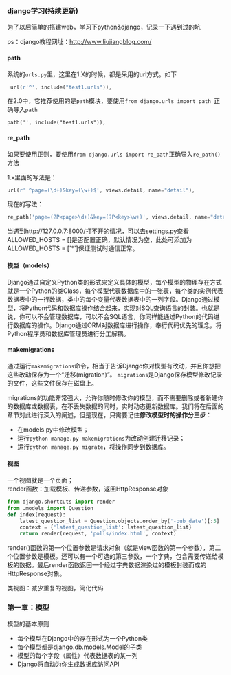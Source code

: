 ### django学习(持续更新)

为了以后简单的搭建web，学习下python&django，记录一下遇到过的坑

ps：django教程网址：http://www.liujiangblog.com/

#### path

系统的`urls.py`里，这里在1.X的时候，都是采用的url方式。如下
```python
 url(r'^', include("test1.urls")),
```
在2.0中，它推荐使用的是`path`模块，要使用`from django.urls import path `正确导入`path`
```
path('', include("test1.urls")),
```

#### re_path

如果要使用正则，要使用`from django.urls import re_path`正确导入`re_path()`方法

1.x里面的写法是：

```python
url(r' ^page=(\d+)&key=(\w+)$', views.detail, name="detail"),
```
现在的写法：
```python
re_path('page=(?P<page>\d+)&key=(?P<key>\w+)', views.detail, name="detail"),
```

当遇到http://127.0.0.7:8000/打不开的情况，可以去settings.py查看ALLOWED_HOSTS = []是否配置正确，默认情况为空，此处可添加为ALLOWED_HOSTS = ['*']保证测试时通信正常。

#### 模型（models）

Django通过自定义Python类的形式来定义具体的模型，每个模型的物理存在方式就是一个Python的类Class，每个模型代表数据库中的一张表，每个类的实例代表数据表中的一行数据，类中的每个变量代表数据表中的一列字段。Django通过模型，将Python代码和数据库操作结合起来，实现对SQL查询语言的封装。也就是说，你可以不会管理数据库，可以不会SQL语言，你同样能通过Python的代码进行数据库的操作。Django通过ORM对数据库进行操作，奉行代码优先的理念，将Python程序员和数据库管理员进行分工解耦。

#### makemigrations

通过运行`makemigrations`命令，相当于告诉Django你对模型有改动，并且你想把这些改动保存为一个“迁移(migration)”。
`migrations`是Django保存模型修改记录的文件，这些文件保存在磁盘上。

migrations的功能非常强大，允许你随时修改你的模型，而不需要删除或者新建你的数据库或数据表，在不丢失数据的同时，实时动态更新数据库。我们将在后面的章节对此进行深入的阐述，但是现在，只需要记住**修改模型时的操作分三步**：

- 在models.py中修改模型；
- 运行`python manage.py makemigrations`为改动创建迁移记录；
- 运行`python manage.py migrate`，将操作同步到数据库。

#### 视图

一个视图就是一个页面；<br>
render函数：加载模板、传递参数，返回HttpResponse对象

```python
from django.shortcuts import render
from .models import Question
def index(request):
    latest_question_list = Question.objects.order_by('-pub_date')[:5]
    context = {'latest_question_list': latest_question_list}
    return render(request, 'polls/index.html', context)
```

render()函数的第一个位置参数是请求对象（就是view函数的第一个参数），第二个位置参数是模板。还可以有一个可选的第三参数，一个字典，包含需要传递给模板的数据。最后render函数返回一个经过字典数据渲染过的模板封装而成的HttpResponse对象。

类视图：减少重复的视图，简化代码

### 第一章：模型

模型的基本原则

- 每个模型在Django中的存在形式为一个Python类
- 每个模型都是django.db.models.Model的子类
- 模型的每个字段（属性）代表数据表的某一列
- Django将自动为你生成数据库访问API